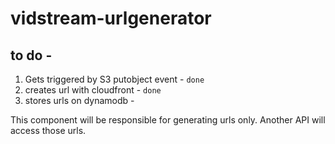 # vidstream-urlgenerator

## to do -
 1. Gets triggered by S3 putobject event - `done`
 2. creates url with cloudfront - `done`
 3. stores urls on dynamodb - 


<!-- ![diagram](docs/inputVideoProcessor-diagram.png) -->

This component will be responsible for generating urls only.
Another API will access those urls.
